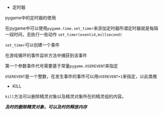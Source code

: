 + 定时器 

pygame中的定时器的使用

在pygame中可以使用`pygame.time.set_timer`来添加定时器所谓定时器就是每隔一段时间，去执行一些动作 `set_timer(eventid,millsecond)`

`set_timer`可以创建一个事件

在游戏循环的事件监听方法中捕获到该事件

第一个参数事件代号需要基于常量`pygame.USEREVENT`来指定

`USEREVENT`是一个整数，在发生事件的事件可以用`USEREVENT+1`来指定，以此类推

+ KILL

`kill`方法可以删除精灵对象以及精灵对象所在的精灵组的内容。

***及时的删除精灵对象，可以及时的释放内存***
